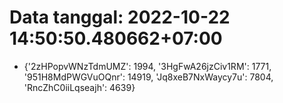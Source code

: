 # Data tanggal: 2022-10-22 14:50:50.480662+07:00

* {'2zHPopvWNzTdmUMZ': 1994, '3HgFwA26jzCiv1RM': 1771, '951H8MdPWGVuOQnr': 14919, 'Jq8xeB7NxWaycy7u': 7804, 'RncZhC0iiLqseajh': 4639}
